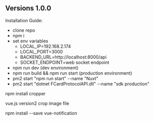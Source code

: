 Versions 1.0.0
--------------

Installation Guide:
  - clone repo
  - npm i
  - set env variables
      - LOCAL_IP=192.168.2.174
      - LOCAL_PORT=3000
      - BACKEND_URL=http://localhost:8000/api
      - SOCKET_ENDPOINT=web socket endpoint
  - npm run dev (dev environment)
  - npm run build && npm run start (production environment)
  - pm2 start "npm run start" --name "Nuxt"
  - pm2 start "dotnet FCardProtocolAPI.dll" --name "sdk production"


  npm install cropper


vue.js version2 crop image file 


npm install --save vue-notification
